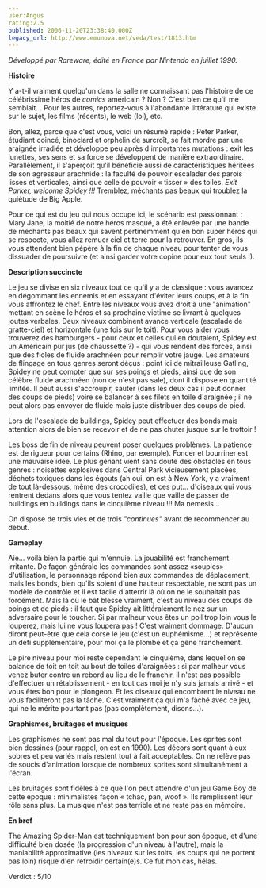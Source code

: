 ```yaml
---
user:Angus
rating:2.5
published: 2006-11-20T23:38:40.000Z
legacy_url: http://www.emunova.net/veda/test/1813.htm
---
```

_Développé par Rareware, édité en France par Nintendo en juillet 1990\._  

  

  

**Histoire**  

  

Y a-t-il vraiment quelqu'un dans la salle ne connaissant pas l'histoire de ce célébrissime héros de _comics_ américain ? Non ? C'est bien ce qu'il me semblait... Pour les autres, reportez-vous à l'abondante littérature qui existe sur le sujet, les films (récents), le web (lol), etc.  

Bon, allez, parce que c'est vous, voici un résumé rapide : Peter Parker, étudiant coincé, binoclard et orphelin de surcroît, se fait mordre par une araignée irradiée et développe peu après d'importantes mutations : exit les lunettes, ses sens et sa force se développent de manière extraordinaire. Parallèlement, il s'aperçoit qu'il bénéficie aussi de caractéristiques héritées de son agresseur arachnide : la faculté de pouvoir escalader des parois lisses et verticales, ainsi que celle de pouvoir « tisser » des toiles. _Exit Parker, welcome Spidey !!!_ Tremblez, méchants pas beaux qui troublez la quiétude de Big Apple.  

  

Pour ce qui est du jeu qui nous occupe ici, le scénario est passionnant : Mary Jane, la moitié de notre héros masqué, a été enlevée par une bande de méchants pas beaux qui savent pertinemment qu'en bon super héros qui se respecte, vous allez remuer ciel et terre pour la retrouver. En gros, ils vous attendent bien pépère à la fin de chaque niveau pour tenter de vous dissuader de poursuivre (et ainsi garder votre copine pour eux tout seuls !).  

  

**Description succincte**  

  

Le jeu se divise en six niveaux tout ce qu'il y a de classique : vous avancez en dégommant les ennemis et en essayant d'éviter leurs coups, et à la fin vous affrontez le chef. Entre les niveaux vous avez droit à une "animation" mettant en scène le héros et sa prochaine victime se livrant à quelques joutes verbales. Deux niveaux combinent avance verticale (escalade de gratte-ciel) et horizontale (une fois sur le toit). Pour vous aider vous trouverez des hamburgers - pour ceux et celles qui en doutaient, Spidey est un Américain pur jus (de chaussette ?) - qui vous rendent des forces, ainsi que des fioles de fluide arachnéen pour remplir votre jauge. Les amateurs de flingage en tous genres seront déçus : point ici de mitrailleuse Gatling, Spidey ne peut compter que sur ses poings et pieds, ainsi que de son célèbre fluide arachnéen (non ce n'est pas sale), dont il dispose en quantité limitée. Il peut aussi s'accroupir, sauter (dans les deux cas il peut donner des coups de pieds) voire se balancer à ses filets en toile d'araignée ; il ne peut alors pas envoyer de fluide mais juste distribuer des coups de pied.  

Lors de l'escalade de buildings, Spidey peut effectuer des bonds mais attention alors de bien se recevoir et de ne pas chuter jusque sur le trottoir !  

  

Les boss de fin de niveau peuvent poser quelques problèmes. La patience est de rigueur pour certains (Rhino, par exemple). Foncer et bourriner est une mauvaise idée. Le plus gênant vient sans doute des obstacles en tous genres : noisettes explosives dans Central Park vicieusement placées, déchets toxiques dans les égouts (ah oui, on est à New York, y a vraiment de tout là-dessous, même des crocodiles), et ces put... d'oiseaux qui vous rentrent dedans alors que vous tentez vaille que vaille de passer de buildings en buildings dans le cinquième niveau !!! Ma nemesis...  

  

On dispose de trois vies et de trois _"continues"_ avant de recommencer au début.  

  

**Gameplay**  

  

Aie... voilà bien la partie qui m'ennuie. La jouabilité est franchement irritante. De façon générale les commandes sont assez «souples» d'utilisation, le personnage répond bien aux commandes de déplacement, mais les bonds, bien qu'ils soient d'une hauteur respectable, ne sont pas un modèle de contrôle et il est facile d'atterrir là où on ne le souhaitait pas forcément. Mais là où le bât blesse vraiment, c'est au niveau des coups de poings et de pieds : il faut que Spidey ait littéralement le nez sur un adversaire pour le toucher. Si par malheur vous êtes un poil trop loin vous le louperez, mais lui ne vous loupera pas ! C'est vraiment dommage. D'aucun diront peut-être que cela corse le jeu (c'est un euphémisme...) et représente un défi supplémentaire, pour moi ça le plombe et ça gêne franchement.  

Le pire niveau pour moi reste cependant le cinquième, dans lequel on se balance de toit en toit au bout de toiles d'araignées : si par malheur vous venez buter contre un rebord au lieu de le franchir, il n'est pas possible d'effectuer un rétablissement - en tout cas moi je n'y suis jamais arrivé - et vous êtes bon pour le plongeon. Et les oiseaux qui encombrent le niveau ne vous faciliteront pas la tâche. C'est vraiment ça qui m'a fâché avec ce jeu, qui ne le mérite pourtant pas (pas complètement, disons...).  

  

**Graphismes, bruitages et musiques**  

  

Les graphismes ne sont pas mal du tout pour l'époque. Les sprites sont bien dessinés (pour rappel, on est en 1990). Les décors sont quant à eux sobres et peu variés mais restent tout à fait acceptables. On ne relève pas de soucis d'animation lorsque de nombreux sprites sont simultanément à l'écran.  

Les bruitages sont fidèles à ce que l'on peut attendre d'un jeu Game Boy de cette époque : minimalistes façon « tchac, pan, woof ». Ils remplissent leur rôle sans plus. La musique n'est pas terrible et ne reste pas en mémoire.  

  

**En bref**  

  

The Amazing Spider-Man est techniquement bon pour son époque, et d'une difficulté bien dosée (la progression d'un niveau à l'autre), mais la maniabilité approximative (les niveaux sur les toits, les coups qui ne portent pas loin) risque d'en refroidir certain(e)s. Ce fut mon cas, hélas.  

  

Verdict : 5/10